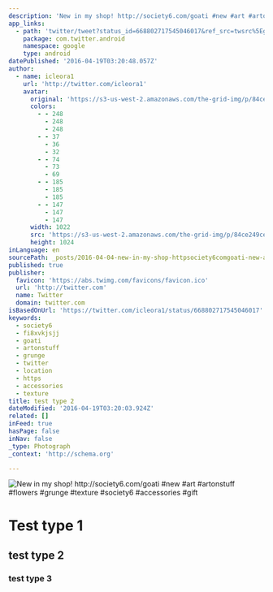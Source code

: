 ```yaml
---
description: 'New in my shop! http://society6.com/goati #new #art #artonstuff #flowers #grunge #texture #society6 #accessories #gift'
app_links:
  - path: 'twitter/tweet?status_id=668802717545046017&ref_src=twsrc%5Egoogle%7Ctwcamp%5Eandroidseo%7Ctwgr%5Estatus%7Ctwterm%5E668802717545046017'
    package: com.twitter.android
    namespace: google
    type: android
datePublished: '2016-04-19T03:20:48.057Z'
author:
  - name: icleora1
    url: 'http://twitter.com/icleora1'
    avatar:
      original: 'https://s3-us-west-2.amazonaws.com/the-grid-img/p/84ce249ce6e5a371329ea665dcf5559d2fc5d241.jpg'
      colors:
        - - 248
          - 248
          - 248
        - - 37
          - 36
          - 32
        - - 74
          - 73
          - 69
        - - 185
          - 185
          - 185
        - - 147
          - 147
          - 147
      width: 1022
      src: 'https://s3-us-west-2.amazonaws.com/the-grid-img/p/84ce249ce6e5a371329ea665dcf5559d2fc5d241.jpg'
      height: 1024
inLanguage: en
sourcePath: _posts/2016-04-04-new-in-my-shop-httpsociety6comgoati-new-art-artonst.md
published: true
publisher:
  favicon: 'https://abs.twimg.com/favicons/favicon.ico'
  url: 'http://twitter.com'
  name: Twitter
  domain: twitter.com
isBasedOnUrl: 'https://twitter.com/icleora1/status/668802717545046017'
keywords:
  - society6
  - fi8xvkjsjj
  - goati
  - artonstuff
  - grunge
  - twitter
  - location
  - https
  - accessories
  - texture
title: test type 2
dateModified: '2016-04-19T03:20:03.924Z'
related: []
inFeed: true
hasPage: false
inNav: false
_type: Photograph
_context: 'http://schema.org'

---
```

![New in my shop! http://society6.com/goati #new #art #artonstuff #flowers #grunge #texture #society6 #accessories #gift](https://pbs.twimg.com/media/CUgQflBUYAEe90_.jpg:large)

# Test type 1

## test type 2

### test type 3
